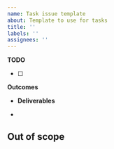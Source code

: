 ```yaml
---
name: Task issue template
about: Template to use for tasks
title: ''
labels: ''
assignees: ''
---
```


**TODO**

- [ ]

**Outcomes**

- **Deliverables**

-

## **Out of scope**
